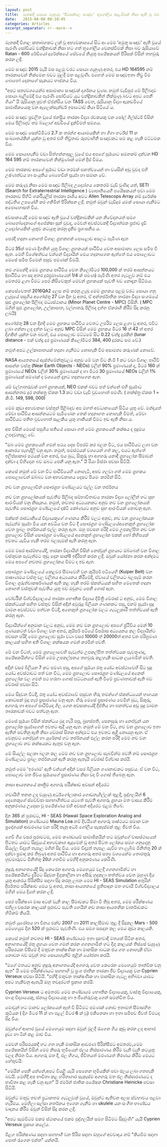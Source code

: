 ```yaml
---
layout: post
title:  මෑතකදී සොයා ගැනුණු 'පිටසක්වල සංඥාව' භූගෝලීය කැළඹීමක් නිසා ඇති වූ බව සොයා ගැනේ
date:   2015-08-08 00:10:45
categories: Articles
excerpt_separator: <!--more-->
---
```


මෑතකදී විශාල කතාබහකට ලක් වූ අභ්‍යවකාශයේ සිට ආ මෙම 'අමුතු සංඥාව' ඇති වූයේ පැරණි සෝවියට් චන්ද්‍රිකාවක් නිසා හට ගත් භූගෝලීය වෙනස්වීමක් නිසා බව රුසියාවේ Ratan - 600 රේඩියෝ දුරේක්ෂයේ සේවයේ නියුතු පර්‍යේෂකයන් පිරිසක් විසින් තහවුරු කරන ලදි.

මෙම සංඥාව 2015 මැයි මස පළමු වරට සොයා ගැනුණු අතර, එය HD 164595 නම් තාරකාවෙන් නික්මෙන බවට මුලදී මත පළවුණි. එහෙත් මෙම සංඥාවඉතා තීව්‍ර වීම බොහෝ දෙනාගේ සැකයට භාජනය විය. 

<!--more-->

"අපට සත්‍යවශයෙන්ම අසාමාන්‍ය සංඥාවක් දර්ශනය වුණා. නමුත් වැඩිපුර මේ පිලිබදව සොයා බැලීමේදී එය පැරණි සෝවියට් යුධ චන්ද්‍රිකාවකින් නික්මුණු බවට අපට පෙනී ගියා" යි රුසියානු පුවත් ඒජන්සිය වන TASS වෙත, රුසියානු විද්‍යා ඇකඩමියේ සාමාජිකයෙකු වන ඇලෙක්සැන්ඩර් ඉපාටොව් කියා සිටියේ ය.

මෙම සංඥාව ප්‍රචලිත වූයේ ජනප්‍රිය තාරකා විද්‍යා රචකයකු වන පෝල් ගිල්ස්ටර් විසින් මෙය පිලිබදව තම බ්ලොග් අඩවියේ දැක්වීමත් සමගය.

මෙම සංඥාව සෙන්ටිමීටර 2.7 ක තරන්ග ආයාමයකින් හා ගිගා හර්ට්ස් 11 ක සංඛ්‍යාතය්කින් යුක්ත වූ අතර එහි තීව්‍ර්තාව රූපවාහිනී සංඥාවකට සම කළ හැකි මට්ටමක විය.

මෙම සොයාගැනීම වඩා සිත්ගන්නාසුලු වූයේ එය අපගේ සූර්‍යයාට සමනකම් දක්වන HD 164 595 නම් තාරකාවෙන් නික්මුණාක් මෙන් දිස් වීමය.

මෙම තාරකාව අපගේ සූර්‍යාට වඩා තරමක් ඝනත්වයෙන් හා වයසින් අඩු වුවද එහි උෂ්ණත්වය හා සංයුතිය බෙහෙවින් සූර්‍ය්‍යා හා සමාන වේ.

මෙම කරුණු නිසා මෙම සංඥාව පිලිබද උද්‍යෝගය කෙතරම් වැඩි වුණිද යත්, SETI (Search for Extraterrestrial Intelligence ) ව්‍යාපෘතියෙහි පර්‍යේෂකයන් පවා මෙම තාරකාව පිහිටි හර්කියුලීස් තාරකා රාශිය අවට Allen Telescops Array නම් දුරේක්ෂ පද්ධතිය උපයෝගී කර ගනිමින් පිරික්සන ලදි. නමුත් ඔවුන් වැඩිදුර යමක් සොයා ගැනීමට අපොහොසත් විය.

අවසානයේදී මෙම සංඥාව ඇති වූයේ චන්ද්‍රිකාවකින් යන නිවේදනයත් සමග බොහෝදෙනාගේ අපේක්ෂා සුන් වුවද, මෙවන් අවස්ථවකදී විද්‍යාත්මක ප්‍රජාව දැඩි උද්‍යෝගයකින් යුතුව කටයුතු කරනු දැකීම ප්‍රශංසනීය ය. 


පෙරදී හදුනා නොගත් විශාල ග්‍රහකහක් පොළොව අසලට පැමිණ ඇත

මීටර 35ක් පමණ දිගකින් යුතු විශාල ග්‍රහකයක් ප්‍රුථිවිය වෙත අසාමාන්‍ය ලෙස සමීප වී ඇත. මෙහි විශේෂත්වය වන්නේ විද්‍යායින් මෙය හදුනාගෙන ඇත්තේ එය පොලොවට මෙසේ සමීප වීමෙන් පසුව පමණක් වීමයි.

 තම ගමනේදී මෙම ග්‍රහකය ප්‍රුථිවිය වෙත කිලෝමීටර 100,000 ක් තරම් ආසන්නයට (ප්‍රුථිවිය හා සද අතර දුරප්‍රමාණයෙන් 1/4 ක් පමණ) පැමිණි අතර ගැටලුව නම් එය මෙතරම ළගා වීමට පෙර කිසිවෙකුත් මෙවන් ග්‍රහකයක් පැවති බව නොදැන සිටීමය. 

කෙසේවෙතත් 2016QA2 ලෙස නම් කරනු ලැබූ මෙම ග්‍රහකය පළමු වරට සොයා ගනු ලැබූයේ පසුගිය අගෝස්තු 27 වන දින වූ අතර, ඒ අන්තර්ජාතික තාරකා විද්‍යා ස‍ංගමයේ සුළු ග්‍රහලෝක පිලිබද මධ්‍යස්ථානය (Minor Planet Centre - MPC) විසිනි. 
( MPC මගින් සුළු ග්‍රහලෝක, උල්කාපාත, වල්ගාතරු පිලිබද දත්ත ඒකරාශී කිරීම් සිදු කරනු ලබයි)

අගෝස්තු 28 වන දිනදී මෙම ග්‍රහකය ප්‍රුථිවිය වෙතට උපරිම ලෙස ළගා වූ අතර, එවිට ලබා ගන්නා ලද දත්ත වලට අනුව MPC විසින් මෙම ග්‍රහකය මීටර 16 ත් 42 ත් අතර දිගකින් යුක්ත වන බවත්, එය පොලොව මට්ටමේ සිට 0.22 චන්ද්‍ර දුරකින් (lunar distance - එක් චන්ද්‍ර දුර ප්‍රමාණයක් කිලෝමීටර 384, 400 දුරකට සම වේ.) 

නමුත් අපට උල්කාපාතයක් හදුනා ගැනීමට නොහැකි වීම අසාමන්‍ය කරුණක් නොවේ.

NASA ආයතනයේ ඇස්ත්මේන්තුවලට අනුව මේ වන විට කි.මී 1 කට වඩා විශාල ප්‍රුථිවි ආසන්න වස්තු (Near Earth Objects - NEOs) වලින් 90% ප්‍රමාණයක් ද, මීටර 160 ක් ප්‍රමාණයේ NEOs වලින් 30% ප්‍රමාණයක් ද හා මීටර 30 ප්‍රමාණයේ NEOs වලින් 1% ප්‍රමාණයක් පමණක් ද වශයෙන් දැනට හදුනාගෙන ඇත.

යම් වල්ගාතරුවක් හෝ ග්‍රහකයක්, NEO එකක් බවට පත් වන්නේ එහි සූර්‍ය්‍යාට ආසන්නතම දුර නක්ෂත්‍ර ඒකක 1.3 කට වඩා වැඩි වුවහොත් පමණි. ( නක්ෂ්ත්‍ර ඒකක 1 = කි.මී. 149, 598, 000) 

මෙම කුඩා අභ්‍යවකාශ වස්තූන් පිළිබදව අප මහත් අවධානයෙන් සිටිය යුතු වේ. මන්දයත් මේවා ප්‍රුථිවිය ආසන්නයටම පැමිණෙන තෙක් හදුනාගත නොහැකි වීමත්, මේවා ප්‍රුථිවියට පතිත වුවහොත් සැලකිය යුතු හානියක් වීමට ඉඩ ඇති නිසා ය.

අප විසින් මෙසේ පසුගිය සතියේ සොයා ගත් මෙම ග්‍රහකයෙහි කක්ෂය ද පුදුමය උපදවනසුලු වේ.

"ඔබ මෙම ග්‍රහකයෙහි ගමන් පථය දෙස විපරම් කර බලන විට, එය ප්‍රුථිවියට ලගා වන ආකාරය පැහැදිලි වනු ඇත. නමුත්, සමස්ථයක් වශයෙන් ගත් කල, එයට ඇත්තේ ඉලිප්සාකාර පථයක් වන අතර, එය බුධ, සිකුරු හා අගහරු යනාදී ග්‍රහලෝක සීමාවන් දක්වා ද විහිදෙන බව ඔබට පෙනී යනු ඇත." යි රියා මිස්රා පවසා සිටියි.

කෙසේ නමුත් මේ වන විට ප්‍රුථිවියෙහි නොගැටී, අපව ගලවා ගත් මෙම ග්‍රහකය පොලොවෙන් ඔබ්බට වන අභ්‍යවකාශය දෙසට පියමං කරමින් සිටී.


නව වන ග්‍රහලොවින් සෞරග්‍රහ මණ්ඩලයට එල්ල වන තර්ජනය

නව වන ග්‍රහලෝකයක් පැවතීම පිලිබද සම්භාවිතාවය තාරකා විද්‍යා ලෝලීන් හට සුභ ආරංචියක් වනු නිසැකය. නමුත්, නවතම අධ්‍යයනකට අනුව නව වන ග්‍රහලෝකයක් පැවතීම සෞරග්‍රහ මණ්ඩලයේ දෘෂ්ටි කෝණයට අනුව සුභ ආරංචියක් නොවනු ඇත.

එක්සත් රාජධානියේ විද්‍යායකුගේ ගණනය කිරීම් වලට අනුව, නව වන ග්‍රහලෝකයක පැවැත්ම සූර්‍ය්‍යා මිය යන අවධිය වන විට දී සෞරග්‍රහ මණ්ඩලයේඅනෙකුත් ග්‍රහලෝක වෙත ප්‍රබල තර්ජනයක් එල්ල කරනු ඇත. ඔහු පවසන පරිදි මෙම උපකල්පිත නව වන ග්‍රහලොව විසින් සෞරග්‍රහ මණ්ඩලයේ අනෙකුත් ග්‍රහලෝක එකක් හෝ කිහිපයක් ඉවතට යැවිය හැකි තරම බලපෑමක් ඇති කරනු ඇත.

මෙම වසර ආරම්භයේදී, තාරකා විද්‍යායින් විසින් නෙප්චූන් ග්‍රහයාට ඔබ්බෙන් වන විශාල වස්තුවක පැවැත්මට තුඩු දෙන සාක්ෂි ඉදිරිපත් කරන ලදි. ඔවුන් යෝජනා කරන අන්දමට මෙය අපගේ නවතම ග්‍රහලෝකය වීමට ද ඉඩ ඇත.

සෞරග්‍රහ මණ්ඩලයේ කෙළවර සීමාවෙහි වන කුයිපර් පටියෙහි (Kuiper Belt) වන පාෂාණමය වස්තු වල චලිතය අධ්‍යයනය කිරීමේදී, ඒවායේ චලිතයට බලපෑම් කරන විශාල ගුරුත්වාකර්ෂණයක් ඇති කළ හැකි තරම් ස්කන්ධයක් සහිත මෙතෙක් හදුනා නොගත් වස්තුවක් පැවතිය යුතු බව ඔවුනට පෙනී ගොස් ඇත.

වෝර්වික් විශ්වවිද්‍යාලයේ තාරකා භෞතික විද්‍යාය දිමිත්‍රි වේරාස් ට අනුව, මෙම විශාල ස්කන්ධයක් සහිත වස්තුව විසින් අදින් අවුරුදු බිලියන ගණනකට පසු, එනම් සූර්‍ය්‍යා සුදු වාමන අවස්ථවට පත්වන විටදී, අනෙකුත් ග්‍රහලෝක වලට ගැටලුකාරී තත්ත්වයක් ඇති කරනු ඇත.

විද්‍යායින්ගේ අනුමාන වලට අනුව, මෙම නව වන ග්‍රහලොව අපගේ ප්‍ර්ථිවිය මෙන් 10 ගුණයකටත් වඩා විශාල වන අතර, කුයිපර් පටියේ විපර්‍යාස අධ්‍යයනය කල විද්‍යායින්ට පවසන පරිදි මෙම ග්‍රහලොව සූර්‍යා වටා වසර 10000 ත් 20000ත් අතර වන පරිභ්‍රමණ කාලයක් සහිත අති විශාල කක්ෂයක ගමන් කරමින් පවතී.

මේ වන විටත්, මෙම ග්‍රහලොවෙහි පැවැත්ම උපකල්පිත තත්ත්වයක පැවතුණද, පර්‍යේෂකයින්හට විසින් මෙම උපකල්පනය තහවුරු කළහැකි සාධක ලැබෙමින් පවතී.

අදින් වසර බිලියන 7 කට පමණ පසු, අපගේ සූර්‍යයා රතු යෝධ අවස්ථාවෙහි සිට සුදු යෝධ අවස්ථාවට පත් වන විට, මෙම ග්‍රහලොව සෞරග්‍රහ මණ්ඩලයේ අනෙක් ග්‍රහලෝක වල ගමන් පථ හරහා ගොස් ඝට්ටනයන් ඇති වීමේ ප්‍රවණතාවක් ඇති බව වේරාස් පවසා සිටී.

මෙය සිදුවන විටදී, රතු යෝධ අවස්ථාවේ පසුවන හිරු තමන්ගේ ස්කන්ධයෙන් භාගයක කොටසක් මුදා හැර ප්‍රසාරණය වනු ඇත. හිරු මෙසේ ප්‍රසාරණය වෙමින් බුධ, සිකුරු, අගහරු හා අපගේ ප්‍රුථිවියද ගිල ගෙන අවසානයේදී දීප්තිය හා ඝනත්වය අඩු සුදු වාමන තාරකාවක් බවට පත්වනු ඇත.

මෙසේ සූර්‍යයා විසින් ස්කන්ධය මුදා හැරි පසු, බ්‍රහස්පති, සෙනසුරු හා නෙප්චූන් යන ග්‍රහලෝක සූර්‍ය්‍යාගෙන් ඉවතට ඇදී යනු ඇත. නමුත් මේ වන විට, නව වන ග්‍රහලොව ඉතා ඈතින් පවතිනු ඇති නිසා වේරාස් සිතන අන්දමට එය ඉවතට ඇදී නොයනු ඇත. ඒ වෙනුවට නෙප්චූන් හා යුරේනස් හට තර්ජනයක් එල්ල කරන පරිදි මෙම නව වන ග්‍රහලොව නව කක්ෂයකට ඇතුළු වනු ඇත.

මේ සියල්ල සලකා බලන කල මෙම නව වන ග්‍රහලොව සැබවින්ම පවතී නම් සෞරග්‍රහ මණ්ඩලයට ප්‍රබල තර්ජනයක් ඇති කරනු ඇතැයි වේරාස් විශ්වාස කරයි.

නමුත් මෙම 'ඉරණම' ඇති වන්නේ අදින් වසර බිලියන ගණනාවකට පසුවය. ඒ වන විට, පොලොව මත ජීවය සූර්‍යයාගේ ප්‍රසාරණය නිසා වද වී ගොස් තිබෙනු ඇත. 


නාසා ආයතනයේ කෘත්‍රිම අගහරු පරීක්ෂාව අවසන් අදියරට


හවායිහි තනන ලද වැසුණු අර්ධගෝලාකාර ගොඩනැගිල්ලක් තුළදී, පුද්ගලයින් 6 දෙනෙකුගේ ස්වේච්ඡා සහභාගීත්වය යටතේ පැවති අගහරු ග්‍රහයා මත වාසය කිරීම අනුකරණය උදෙසා වූ පර්‍යේෂ්ණය එහි අවසන් අදියරට එළඹ තිබේ.

දින 365 ක් පුරාවට, HI - SEAS (Hawaii Space Exploration Analog and Simulation) කණ්ඩායම Mauna Loa නම් දිවයිනේ අගහරු පෘෂ්ථයට සමාන වන ප්‍රදේශයක් ආවරණය වන පරිදි තැනූ අර්ධ ගෝලීය සැකැස්මක් තුළ ජීවත් විය.

ගෙවී ගිය වසර පුරාවටම, මෙම කණඩායම් සාමාජිකයින් හට ඔවුන්ගේ වාසස්ථායෙන් පිටතට යාමට සිදුවූයේ අභ්‍යවකාශ ඇදුමෙන් වූ අතර පිටත ලෝකය සමග ගනුදෙනු සියල්ල විද්‍යුත් තැපෑල මගින් සිදු විය. මෙම විද්‍යුත් තෑපෑල යැවීම හා ලැබීම මිනිත්තු 20 ක් දක්වා ප්‍රමාද කර තිබුණු අතර ප්‍රුථිවිය හා අගහරු අතර සත්‍ය වශයෙන්ම තොරතුරු හුවමාරුවට මිනිත්තු 20ක් ගතවීම මෙහිදී අනුකරණය කෙරිණි.

නුදුරු අනාගතයේදී සිදු කෙරෙන අගහරු මෙහෙයුම වලදී ගගනගාමීන්ට හා පර්‍යේෂකයින්ට දැරීමට සිදුවන දිගුකාලීනා හා අසීරු හුදකලා තත්ත්වය වෙත මුහුණ දිය යුතු ආකරය පිරික්සීම සදහා සිදු කරනු ලබන මෙම  HI - SEAS Simulation අතුරින් දීර්ඝතම පරීක්ෂාව මෙය වූ අතර, නාසා ආයතනයේ ප්‍රතිපාදන මත හවායි විශ්වවිද්‍යාලය මගින් මෙය දියත් කරන ලදි.

පෙර පරීක්ෂණ මාස අටක් වැනි කාල සීමාවකට සීමා වී තිබූ අතර, මෙම පරීක්ෂණය එහිලා වසරක කාලයක් පුරාවට පැවති හෙයින් නව නාසා ආයතනික වාර්තාවකට හිමිකම් කියයි.

නමුත් යුරෝපය හා චීනය එක්ව 2007 හා 2011 කාලසීමාව තුළ දී සිදුකල Mars - 500 මෙහෙයුම දින 520 ක් පුරාවට පැවතිණි. එය සමග සසදන කල මෙය කුඩා කාලයකි.

කෙසේ නමුත් නවතම HI - SEAS කණ්ඩායම ඉතා සුභවාදී මතයක් සිටින අතර, අනාගතයේදී රතු ග්‍රහයා වෙත ගමන් කරන ගගනගාමීන් හට දිගු කාලයක් තිස්සේ වැසුණු පරිසරයක විසීමේ දී මතුවන තාක්ෂණික හා මානසික බාධක ජය ගත නොහැකි ඒවා නොවන බව ඔවුන් තම සොයාගැනීම් තුළින් යෝජනා කරයි.

"මගේ මතයට අනුව නුදුරු අනාගතයේදී අගහරු වෙත කෙරෙන මෙහෙයුම් තාත්වික වනු ඇත" යි මෙම පරීක්ෂ්ණයට සහභාගි වූ ප්‍රංශ ජාතික තාරකා ජීව විද්‍යායකු වන Cyprien Verseux පවසා සිටියි. "එහිදී මතුවන තාක්ෂණික හා මානසික ගැටලු අභිබවා යාමට අපට හැකිවනු ඇතැයි ඔහු තවදුරටත් ප්‍රකාශ කරයි.
 
Cyprien Verseux ට අමතරව මෙම කණ්ඩායම භෞතික විද්‍යායෙකු, වාස්තු විද්‍යායෙකු, පාංශු විද්‍යායෙකු, ස්නායු විද්‍යායෙකු හා ඉංජිනේරුවකු ගෙන් සමන්විත විය.

මොවුන් හට මානව ලෝකයෙන් ඈත් වී සිටිමට පමණක් නොව  ඉතාමත් සීමාසහිත කුටියක ( දිග මීටර 11 ක් හා පළල් මීටර 6 ක් වූ) එකිනෙකා හා ඉතා සමීපව ජීවත් වීමටද සිදු විය.

ඔවුන්ගේ ආහාර වූයේ මෙහෙයුම සදහා ඔවුන් මුලදී රැගෙන ගිය කුඩු කරන ලද ආහාර ද්‍රව්‍ය හා ටින් කළ මාළු විය. 

මෙවන් පරිසරයකදී හට ගත හැකි මානසික ආචරණ පිරික්සීමට අමතරව,මෙම පර්‍යේෂකයින් විසින් මෙම නිසරු භූමියෙන් ජලය නිස්සාරණය කිරීම වැනි වැනි කටයුතු වලද නිරත විය. අගහරු මත දී, ජල හිගය, ජීවිතයත් මරණයත් තීරණය කිරීම මෙයට හේතුවයි.

"මෙයින් පෙනී යන්නේ,අපට වියළි යැයි පෙනෙන භූමියකින් පවා ජලය ලබා ගතහැකි බවයි. මෙහිදී අප භාවිතා කළ හරිතාගාර සැකැස්ම අගහරු මත ජල නිස්සාරණයට ද භාවිතා කළ හැකි වනු ඇත" යි ජර්මන් ජාතික පර්‍යේෂක Christiane Heinicke පවසා සිටියි.

ඔවුන්ට මතුවූ තවත් ප්‍රධානතම ගැටලුවක් වූයේ, ඔවුන්ට ඇතිවන අලස ස්වභාවය පළවා හැරීමය. මෙහිලා සල්සා නර්තනය ඉගෙන ගැනීම හා ukulele යන සංගීත භාණ්ඩය වාදනය කිරීම ඔවුන් විසින් සිදු කරන ලදි.

"අපට සෑමවිටම එකම ස්ථානයේ එකම පුද්ගලයින් සමග සිටීමට සිදුවුණි" යැයි Cyprien Verseux ප්‍රකාශ කලේය.

මීළග පරික්ෂණය සදහා සහභාගී වන පිරිස සදහා ඔහුගේ අවවාදය නම් "කියවීම සදහා පොත් රැගෙන එන්න" යන්නයි.








